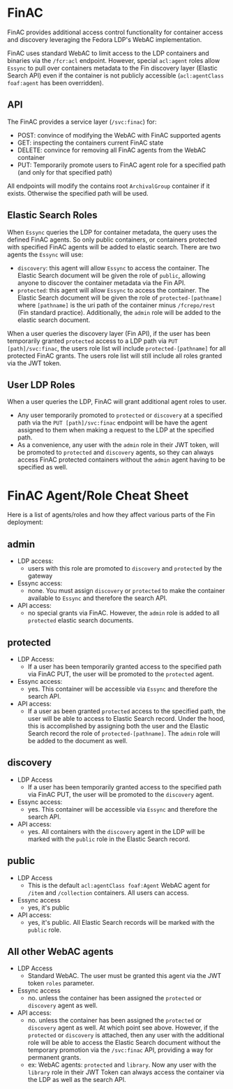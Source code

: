 # FinAC

FinAC provides additional access control functionality for container access and discovery leveraging the Fedora LDP's WebAC implementation.

FinAC uses standard WebAC to limit access to the LDP containers and binaries via the `/fcr:acl` endpoint.  However, special `acl:agent` roles allow `Essync` to pull over containers metadata to the Fin discovery layer (Elastic Search API) even if the container is not publicly accessible (`acl:agentClass foaf:agent` has been overridden).

## API

The FinAC provides a service layer (`/svc:finac`) for:

 - POST: convince of modifying the WebAC with FinAC supported agents
 - GET: inspecting the containers current FinAC state
 - DELETE: convince for removing all FinAC agents from the WebAC container
 - PUT: Temporarily promote users to FinAC agent role for a specified path (and only for that specified path)

All endpoints will modify the contains root `ArchivalGroup` container if it exists.  Otherwise the specified path will be used. 

## Elastic Search Roles  

When `Essync` queries the LDP for container metadata, the query uses the defined FinAC agents.  So only public containers, or containers protected with specified FinAC agents will be added to elastic search.  There are two agents the `Essync` will use:

 - `discovery`: this agent will allow `Essync` to access the container.  The Elastic Search document will be given the role of `public`, allowing anyone to discover the container metadata via the Fin API.
 - `protected`: this agent will allow `Essync` to access the container.  The Elastic Search document will be given the role of `protected-[pathname]` where `[pathname]` is the uri path of the container minus `/fcrepo/rest` (Fin standard practice).  Additionally, the `admin` role will be added to the elastic search document.

When a user queries the discovery layer (Fin API), if the user has been temporarily granted `protected` access to a LDP path via `PUT [path]/svc:finac`, the users role list will include `protected-[pathname]` for all protected FinAC grants.  The users role list will still include all roles granted via the JWT token.

## User LDP Roles

When a user queries the LDP, FinAC will grant additional agent roles to user.

 - Any user temporarily promoted to `protected` or `discovery` at a specified path via the `PUT [path]/svc:finac` endpoint will be have the agent assigned to them when making a request to the LDP at the specified path.
 - As a convenience, any user with the `admin` role in their JWT token, will be promoted to `protected` and `discovery` agents, so they can always access FinAC protected containers without the `admin` agent having to be specified as well.

# FinAC Agent/Role Cheat Sheet

Here is a list of agents/roles and how they affect various parts of the Fin deployment:

## admin

- LDP access:
  - users with this role are promoted to `discovery` and `protected` by the gateway
- Essync access:
  - none.  You must assign `discovery` or `protected` to make the container available to `Essync` and therefore the search API.
- API access:
  - no special grants via FinAC.  However, the `admin` role is added to all `protected` elastic search documents.

## protected

- LDP Access:
  - If a user has been temporarily granted access to the specified path via FinAC PUT, the user will be promoted to the `protected` agent.
- Essync access:
  - yes.  This container will be accessible via `Essync` and therefore the search API.
- API access:
  - If a user as been granted `protected` access to the specified path, the user will be able to access to Elastic Search record.  Under the hood, this is accomplished by assigning both the user and the Elastic Search record the role of `protected-[pathname]`. The `admin` role will be added to the document as well.

## discovery

- LDP Access
  - If a user has been temporarily granted access to the specified path via FinAC PUT, the user will be promoted to the `discovery` agent.
- Essync access:
  - yes.  This container will be accessible via `Essync` and therefore the search API.
- API access:
  - yes.  All containers with the `discovery` agent in the LDP will be marked with the `public` role in the Elastic Search record.

## public

- LDP Access
  - This is the default `acl:agentClass foaf:Agent` WebAC agent for `/item` and `/collection` containers. All users can access.
- Essync access
  - yes, it's public
- API access:
  - yes, it's public.  All Elastic Search records will be marked with the `public` role.

## All other WebAC agents

- LDP Access
  - Standard WebAC.  The user must be granted this agent via the JWT token `roles` parameter.
- Essync access
  - no.  unless the container has been assigned the `protected` or `discovery` agent as well.
- API access:
  - no.  unless the container has been assigned the `protected` or `discovery` agent as well.  At which point see above.  However, if the `protected` or `discovery` is attached, then any user with the additional role will be able to access the Elastic Search document without the temporary promotion via the `/svc:finac` API, providing a way for permanent grants.
   - ex: WebAC agents: `protected` and `library`.  Now any user with the `library` role in their JWT Token can always access the container via the LDP as well as the search API.
